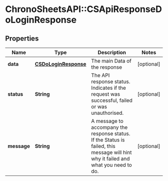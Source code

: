 # ChronoSheetsAPI::CSApiResponseDoLoginResponse

## Properties
Name | Type | Description | Notes
------------ | ------------- | ------------- | -------------
**data** | [**CSDoLoginResponse**](CSDoLoginResponse.md) | The main Data of the response | [optional] 
**status** | **String** | The API response status. Indicates if the request was successful, failed or was unauthorised. | [optional] 
**message** | **String** | A message to accompany the response status.  If the Status is failed, this message will hint why it failed and what you need to do. | [optional] 


